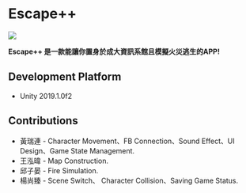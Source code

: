 
Escape++
===
![](https://i.imgur.com/FA4h9AS.png)

**Escape++ 是一款能讓你置身於成大資訊系館且模擬火災逃生的APP!**

## Development Platform

*  Unity 2019.1.0f2

## Contributions

*  黃瑞連 - Character Movement、FB Connection、Sound Effect、UI Design、Game State Management.
*  王泓暐 - Map Construction.
*  邱子晏 - Fire Simulation.
*  楊尚臻 - Scene Switch、 Character Collision、Saving Game Status.


